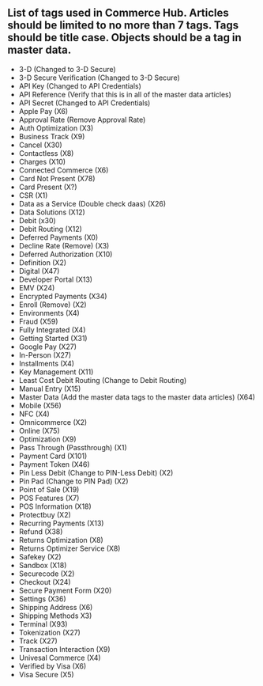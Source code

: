 List of tags used in Commerce Hub. Articles should be limited to no more than 7 tags. Tags should be title case. Objects should be a tag in master data.
---------------
- 3-D (Changed to 3-D Secure)
- 3-D Secure Verification (Changed to 3-D Secure)
- API Key (Changed to API Credentials)
- API Reference (Verify that this is in all of the master data articles)
- API Secret (Changed to API Credentials)
- Apple Pay (X6)
- Approval Rate (Remove Approval Rate)
- Auth Optimization (X3)
- Business Track (X9)
- Cancel (X30)
- Contactless (X8)
- Charges (X10)
- Connected Commerce (X6)
- Card Not Present (X78)
- Card Present (X?)
- CSR (X1)
- Data as a Service (Double check daas) (X26)
- Data Solutions (X12)
- Debit (x30)
- Debit Routing (X12)
- Deferred Payments (X0)
- Decline Rate (Remove) (X3)
- Deferred Authorization (X10)
- Definition (X2)
- Digital (X47)
- Developer Portal (X13)
- EMV (X24)
- Encrypted Payments (X34)
- Enroll (Remove) (X2)
- Environments (X4)
- Fraud (X59)
- Fully Integrated (X4)
- Getting Started (X31)
- Google Pay (X27)
- In-Person (X27)
- Installments (X4)
- Key Management (X11)
- Least Cost Debit Routing (Change to Debit Routing)
- Manual Entry (X15)
- Master Data (Add the master data tags to the master data articles) (X64)
- Mobile (X56)
- NFC (X4)
- Omnicommerce (X2)
- Online (X75)
- Optimization (X9)
- Pass Through (Passthrough) (X1)
- Payment Card (X101)
- Payment Token (X46)
- Pin Less Debit (Change to PIN-Less Debit) (X2)
- Pin Pad (Change to PIN Pad) (X2)
- Point of Sale (X19)
- POS Features (X7)
- POS Information (X18)
- Protectbuy (X2)
- Recurring Payments (X13)
- Refund (X38)
- Returns Optimization (X8)
- Returns Optimizer Service (X8)
- Safekey (X2)
- Sandbox (X18)
- Securecode (X2)
- Checkout (X24)
- Secure Payment Form (X20)
- Settings (X36)
- Shipping Address (X6)
- Shipping Methods X3)
- Terminal (X93)
- Tokenization (X27)
- Track (X27)
- Transaction Interaction (X9)
- Univesal Commerce (X4)
- Verified by Visa (X6)
- Visa Secure (X5)
